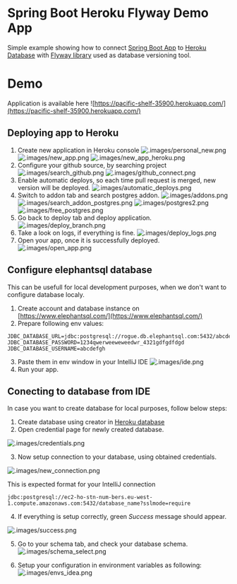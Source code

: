 # Spring Boot Heroku Flyway Demo App

Simple example showing how to connect [Spring Boot App](https://spring.io/projects/spring-boot) to [Heroku Database](https://name.heroku.com) with [Flyway library](https://flywaydb.org/) used as database versioning tool.

# Demo
Application is available here ![https://pacific-shelf-35900.herokuapp.com/](https://pacific-shelf-35900.herokuapp.com/)

## Deploying app to Heroku
1. Create new application in Heroku console
![.images/personal_new.png](.images/personal_new.png)
![.images/new_app.png](.images/new_app.png)
![.images/new_app_heroku.png](.images/new_app_heroku.png)
2. Configure your github source, by searching project
![.images/search_github.png](.images/search_github.png)
![.images/github_connect.png](.images/github_connect.png)
3. Enable automatic deploys, so each time pull request is merged, new version will be deployed.
![.images/automatic_deploys.png](.images/automatic_deploys.png)
4. Switch to addon tab and search postgres addon.
![.images/addons.png](.images/addons.png)
![.images/search_addon_postgres.png](.images/search_addon_postgres.png)
![.images/postgres2.png](.images/postgres2.png)
![.images/free_postgres.png](.images/free_postgres.png)
5. Go back to deploy tab and deploy application.
![.images/deploy_branch.png](.images/deploy_branch.png)
6. Take a look on logs, if everything is fine.
![.images/deploy_logs.png](.images/deploy_logs.png)
7. Open your app, once it is successfully deployed.
![.images/open_app.png](.images/open_app.png)

## Configure elephantsql database

This can be usefull for local development purposes, when we don't want to configure database localy. 

1. Create account and database instance on [https://www.elephantsql.com/](https://www.elephantsql.com/)
2. Prepare following env values:
```
JDBC_DATABASE_URL=jdbc:postgresql://rogue.db.elephantsql.com:5432/abcdefgh
JDBC_DATABASE_PASSWORD=1234qwerweeweweedwr_4321gdfgdfdgd
JDBC_DATABASE_USERNAME=abcdefgh
```
3. Paste them in env window in your IntelliJ IDE
![.images/ide.png](.images/ide.png)
4. Run your app.

## Conecting to database from IDE

In case you want to create database for local purposes, follow below steps:

1. Create database using creator in [Heroku database](https://name.heroku.com)
2. Open credential page for newly created database.

![.images/credentials.png](.images/credentials.png)

3. Now setup connection to your database, using obtained credentials.

![.images/new_connection.png](.images/new_connection.png)

This is expected format for your IntelliJ connection
```
jdbc:postgresql://ec2-ho-stn-num-bers.eu-west-1.compute.amazonaws.com:5432/database_name?sslmode=require
```
4. If everything is setup correctly, green *Success* message should appear.

![.images/success.png](.images/success.png)

5. Go to your schema tab, and check your database schema.
![.images/schema_select.png](.images/schema_select.png)

6. Setup your configuration in environment variables as following:
![.images/envs_idea.png](.images/envs_idea.png)
